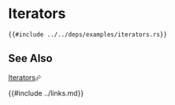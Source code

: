 # Iterators

```rust,editable
{{#include ../../deps/examples/iterators.rs}}
```

## See Also

[Iterators]( https://doc.rust-lang.org/book/ch13-02-iterators.html )⮳

{{#include ../links.md}}
